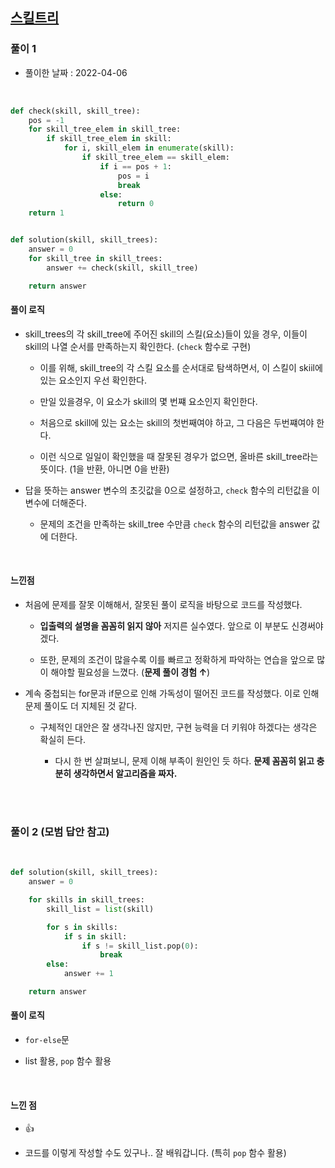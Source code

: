 ## <a href="https://programmers.co.kr/learn/courses/30/lessons/49993">스킬트리</a>

### 풀이 1

- 풀이한 날짜 : 2022-04-06

<br/>

```python
def check(skill, skill_tree):
    pos = -1
    for skill_tree_elem in skill_tree:
        if skill_tree_elem in skill:
            for i, skill_elem in enumerate(skill):
                if skill_tree_elem == skill_elem:
                    if i == pos + 1:
                        pos = i
                        break
                    else:
                        return 0
    return 1


def solution(skill, skill_trees):
    answer = 0
    for skill_tree in skill_trees:
        answer += check(skill, skill_tree)

    return answer
```

#### 풀이 로직

- skill_trees의 각 skill_tree에 주어진 skill의 스킬(요소)들이 있을 경우, 이들이 skill의 나열 순서를 만족하는지 확인한다. (<code>check</code> 함수로 구현)

  - 이를 위해, skill_tree의 각 스킬 요소를 순서대로 탐색하면서, 이 스킬이 skiil에 있는 요소인지 우선 확인한다.

  - 만일 있을경우, 이 요소가 skill의 몇 번쨰 요소인지 확인한다.

  - 처음으로 skill에 있는 요소는 skill의 첫번째여야 하고, 그 다음은 두번쨰여야 한다.

  - 이런 식으로 일일이 확인했을 때 잘못된 경우가 없으면, 올바른 skill_tree라는 뜻이다. (1을 반환, 아니면 0을 반환)

- 답을 뜻하는 answer 변수의 초깃값을 0으로 설정하고, <code>check</code> 함수의 리턴값을 이 변수에 더해준다.

  - 문제의 조건을 만족하는 skill_tree 수만큼 <code>check</code> 함수의 리턴값을 answer 값에 더한다.

<br/>

#### 느낀점

- 처음에 문제를 잘못 이해해서, 잘못된 풀이 로직을 바탕으로 코드를 작성했다.

  - <strong>입출력의 설명을 꼼꼼히 읽지 않아</strong> 저지른 실수였다. 앞으로 이 부분도 신경써야겠다.

  - 또한, 문제의 조건이 많을수록 이를 빠르고 정확하게 파악하는 연습을 앞으로 많이 해야할 필요성을 느꼈다. (<strong>문제 풀이 경험 ↑</strong>)

- 계속 중첩되는 for문과 if문으로 인해 가독성이 떨어진 코드를 작성했다. 이로 인해 문제 풀이도 더 지체된 것 같다.

  - 구체적인 대안은 잘 생각나진 않지만, 구현 능력을 더 키워야 하겠다는 생각은 확실히 든다.

    - 다시 한 번 살펴보니, 문제 이해 부족이 원인인 듯 하다. <strong>문제 꼼꼼히 읽고 충분히 생각하면서 알고리즘을 짜자.</strong>

<br/><br/>

### 풀이 2 (모범 답안 참고)

<br/>

```python
def solution(skill, skill_trees):
    answer = 0

    for skills in skill_trees:
        skill_list = list(skill)

        for s in skills:
            if s in skill:
                if s != skill_list.pop(0):
                    break
        else:
            answer += 1

    return answer
```

#### 풀이 로직

- <code>for-else</code>문

- list 활용, <code>pop</code> 함수 활용

<br/>

#### 느낀 점

- 👍

- 코드를 이렇게 작성할 수도 있구나.. 잘 배워갑니다. (특히 <code>pop</code> 함수 활용)
